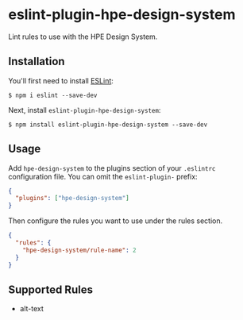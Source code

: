 # eslint-plugin-hpe-design-system

Lint rules to use with the HPE Design System.

## Installation

You'll first need to install [ESLint](http://eslint.org):

```
$ npm i eslint --save-dev
```

Next, install `eslint-plugin-hpe-design-system`:

```
$ npm install eslint-plugin-hpe-design-system --save-dev
```

## Usage

Add `hpe-design-system` to the plugins section of your `.eslintrc` configuration file. You can omit the `eslint-plugin-` prefix:

```json
{
  "plugins": ["hpe-design-system"]
}
```

Then configure the rules you want to use under the rules section.

```json
{
  "rules": {
    "hpe-design-system/rule-name": 2
  }
}
```

## Supported Rules

- alt-text
